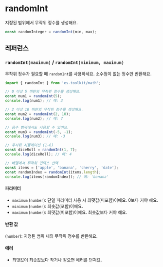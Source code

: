 # randomInt

지정된 범위에서 무작위 정수를 생성해요.

```typescript
const randomInteger = randomInt(min, max);
```

## 레퍼런스

### `randomInt(maximum)` / `randomInt(minimum, maximum)`

무작위 정수가 필요할 때 `randomInt`를 사용하세요. 소수점이 없는 정수만 반환해요.

```typescript
import { randomInt } from 'es-toolkit/math';

// 0 이상 5 미만의 무작위 정수를 생성해요.
const num1 = randomInt(5);
console.log(num1); // 예: 3

// 2 이상 10 미만의 무작위 정수를 생성해요.
const num2 = randomInt(2, 10);
console.log(num2); // 예: 7

// 음수 범위에서도 사용할 수 있어요.
const num3 = randomInt(-5, -1);
console.log(num3); // 예: -3

// 주사위 시뮬레이션 (1-6)
const diceRoll = randomInt(1, 7);
console.log(diceRoll); // 예: 4

// 배열에서 무작위 인덱스 선택
const items = ['apple', 'banana', 'cherry', 'date'];
const randomIndex = randomInt(items.length);
console.log(items[randomIndex]); // 예: 'banana'
```

#### 파라미터

- `maximum` (`number`): 단일 파라미터 사용 시 최댓값(미포함)이에요. 0보다 커야 해요.
- `minimum` (`number`): 최솟값(포함)이에요.
- `maximum` (`number`): 최댓값(미포함)이에요. 최솟값보다 커야 해요.

#### 반환 값

(`number`): 지정된 범위 내의 무작위 정수를 반환해요.

#### 에러

- 최댓값이 최솟값보다 작거나 같으면 에러를 던져요.
